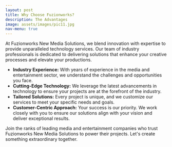```yaml
---
layout: post
title: Why Choose Fuzionworks?
description: The Advantages
image: assets/images/pic11.jpg
nav-menu: true
---
```


At Fuzionworks New Media Solutions, we blend innovation with expertise to provide unparalleled technology services. Our team of industry professionals is dedicated to delivering solutions that enhance your creative processes and elevate your productions.

- **Industry Experience:** With years of experience in the media and entertainment sector, we understand the challenges and opportunities you face.
- **Cutting-Edge Technology:** We leverage the latest advancements in technology to ensure your projects are at the forefront of the industry.
- **Tailored Solutions:** Every project is unique, and we customize our services to meet your specific needs and goals.
- **Customer-Centric Approach:** Your success is our priority. We work closely with you to ensure our solutions align with your vision and deliver exceptional results.

Join the ranks of leading media and entertainment companies who trust Fuzionworks New Media Solutions to power their projects. Let's create something extraordinary together.